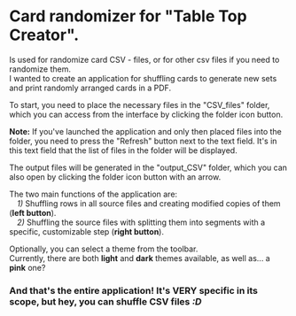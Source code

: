 # Card randomizer for "Table Top Creator".
Is used for randomize card CSV - files, or for other csv files if you need to randomize them.  
I wanted to create an application for shuffling cards to generate new sets and print randomly arranged cards in a PDF.  
  
To start, you need to place the necessary files in the "CSV_files" folder, which you can access from the interface by clicking the folder icon button.  
  
**Note:** If you've launched the application and only then placed files into the folder, you need to press the "Refresh" button next to the text field. It's in this text field that the list of files in the folder will be displayed.  
  
The output files will be generated in the "output_CSV" folder, which you can also open by clicking the folder icon button with an arrow.  
  
The two main functions of the application are:  
&emsp;*1)* Shuffling rows in all source files and creating modified copies of them (**left button**).  
&emsp;*2)* Shuffling the source files with splitting them into segments with a specific, customizable step (**right button**).  
  
  
Optionally, you can select a theme from the toolbar.  
Currently, there are both **light** and **dark** themes available, as well as... a **pink** one?  
   
  
### And that's the entire application! It's VERY specific in its scope, but hey, you can shuffle CSV files *:D*

